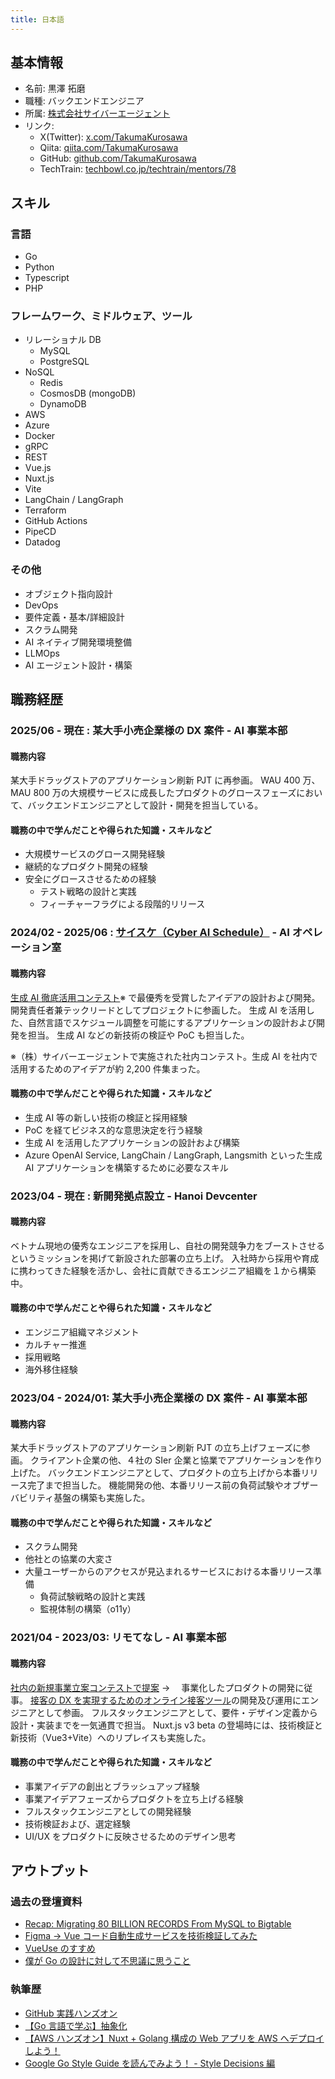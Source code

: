 ```yaml
---
title: 日本語
---
```


## 基本情報

- 名前: 黒澤 拓磨
- 職種: バックエンドエンジニア
- 所属: [株式会社サイバーエージェント](https://www.cyberagent.co.jp/)
- リンク:
  - X(Twitter): [x.com/TakumaKurosawa](https://x.com/TakumaKurosawa)
  - Qiita: [qiita.com/TakumaKurosawa](https://qiita.com/TakumaKurosawa)
  - GitHub: [github.com/TakumaKurosawa](https://github.com/TakumaKurosawa)
  - TechTrain: [techbowl.co.jp/techtrain/mentors/78](https://techbowl.co.jp/techtrain/mentors/78)

## スキル

### 言語

- Go
- Python
- Typescript
- PHP

### フレームワーク、ミドルウェア、ツール

- リレーショナル DB
  - MySQL
  - PostgreSQL
- NoSQL
  - Redis
  - CosmosDB (mongoDB)
  - DynamoDB
- AWS
- Azure
- Docker
- gRPC
- REST
- Vue.js
- Nuxt.js
- Vite
- LangChain / LangGraph
- Terraform
- GitHub Actions
- PipeCD
- Datadog

### その他

- オブジェクト指向設計
- DevOps
- 要件定義・基本/詳細設計
- スクラム開発
- AI ネイティブ開発環境整備
- LLMOps
- AI エージェント設計・構築

## 職務経歴

### 2025/06 - 現在 : 某大手小売企業様の DX 案件 - AI 事業本部

#### 職務内容

某大手ドラッグストアのアプリケーション刷新 PJT に再参画。
WAU 400 万、MAU 800 万の大規模サービスに成長したプロダクトのグロースフェーズにおいて、バックエンドエンジニアとして設計・開発を担当している。

#### 職務の中で学んだことや得られた知識・スキルなど

- 大規模サービスのグロース開発経験
- 継続的なプロダクト開発の経験
- 安全にグロースさせるための経験
  - テスト戦略の設計と実践
  - フィーチャーフラグによる段階的リリース

### 2024/02 - 2025/06 : [サイスケ（Cyber AI Schedule）](https://www.cyberagent.co.jp/news/detail/id=30869) - AI オペレーション室

#### 職務内容

[生成 AI 徹底活用コンテスト](https://www.cyberagent.co.jp/way/list/detail/id=29503)※ で最優秀を受賞したアイデアの設計および開発。
開発責任者兼テックリードとしてプロジェクトに参画した。
生成 AI を活用した、自然言語でスケジュール調整を可能にするアプリケーションの設計および開発を担当。
生成 AI などの新技術の検証や PoC も担当した。

※（株）サイバーエージェントで実施された社内コンテスト。生成 AI を社内で活用するためのアイデアが約 2,200 件集まった。

#### 職務の中で学んだことや得られた知識・スキルなど

- 生成 AI 等の新しい技術の検証と採用経験
- PoC を経てビジネス的な意思決定を行う経験
- 生成 AI を活用したアプリケーションの設計および構築
- Azure OpenAI Service, LangChain / LangGraph, Langsmith といった生成 AI アプリケーションを構築するために必要なスキル

### 2023/04 - 現在 : 新開発拠点設立 - Hanoi Devcenter

#### 職務内容

ベトナム現地の優秀なエンジニアを採用し、自社の開発競争力をブーストさせるというミッションを掲げて新設された部署の立ち上げ。
入社時から採用や育成に携わってきた経験を活かし、会社に貢献できるエンジニア組織を１から構築中。

#### 職務の中で学んだことや得られた知識・スキルなど

- エンジニア組織マネジメント
- カルチャー推進
- 採用戦略
- 海外移住経験

### 2023/04 - 2024/01: 某大手小売企業様の DX 案件 - AI 事業本部

#### 職務内容

某大手ドラッグストアのアプリケーション刷新 PJT の立ち上げフェーズに参画。
クライアント企業の他、４社の SIer 企業と協業でアプリケーションを作り上げた。
バックエンドエンジニアとして、プロダクトの立ち上げから本番リリース完了まで担当した。
機能開発の他、本番リリース前の負荷試験やオブザーバビリティ基盤の構築も実施した。

#### 職務の中で学んだことや得られた知識・スキルなど

- スクラム開発
- 他社との協業の大変さ
- 大量ユーザーからのアクセスが見込まれるサービスにおける本番リリース準備
  - 負荷試験戦略の設計と実践
  - 監視体制の構築（o11y）

### 2021/04 - 2023/03: リモてなし - AI 事業本部

#### 職務内容

[社内の新規事業立案コンテストで提案](https://x.com/CyberAgent_PR/status/1324539728813715456) → 　事業化したプロダクトの開発に従事。
[接客の DX を実現するためのオンライン接客ツール](https://www.cyberagent.co.jp/news/detail/id=28275)の開発及び運用にエンジニアとして参画。
フルスタックエンジニアとして、要件・デザイン定義から設計・実装までを一気通貫で担当。
Nuxt.js v3 beta の登場時には、技術検証と新技術（Vue3+Vite）へのリプレイスも実施した。

#### 職務の中で学んだことや得られた知識・スキルなど

- 事業アイデアの創出とブラッシュアップ経験
- 事業アイデアフェーズからプロダクトを立ち上げる経験
- フルスタックエンジニアとしての開発経験
- 技術検証および、選定経験
- UI/UX をプロダクトに反映させるためのデザイン思考

## アウトプット

### 過去の登壇資料

- [Recap: Migrating 80 BILLION RECORDS From MySQL to Bigtable](https://speakerdeck.com/takumakurosawa/recap-migrating-80-billion-records-from-mysql-to-bigtable)
- [Figma → Vue コード自動生成サービスを技術検証してみた](https://speakerdeck.com/takumakurosawa/figma-vue-kodozi-dong-sheng-cheng-sabisuwoji-shu-jian-zheng-sitemita)
- [VueUse のすすめ](https://speakerdeck.com/takumakurosawa/vue-dot-js-v-tokyo-meetup-16)
- [僕が Go の設計に対して不思議に思うこと](https://speakerdeck.com/takumakurosawa/pu-gagonoshe-ji-nidui-sitebu-si-yi-nisi-ukoto)

### 執筆歴

- [GitHub 実践ハンズオン](https://qiita.com/TakumaKurosawa/items/79a75026327d8deb9c04)
- [【Go 言語で学ぶ】抽象化](https://qiita.com/TakumaKurosawa/items/4e26f77bd62fb734cf55)
- [【AWS ハンズオン】Nuxt + Golang 構成の Web アプリを AWS へデプロイしよう！](https://qiita.com/TakumaKurosawa/items/e67315583009257cd1ea)
- [Google Go Style Guide を読んでみよう！ - Style Decisions 編](https://qiita.com/TakumaKurosawa/items/fbb1418111604837d8ac)
